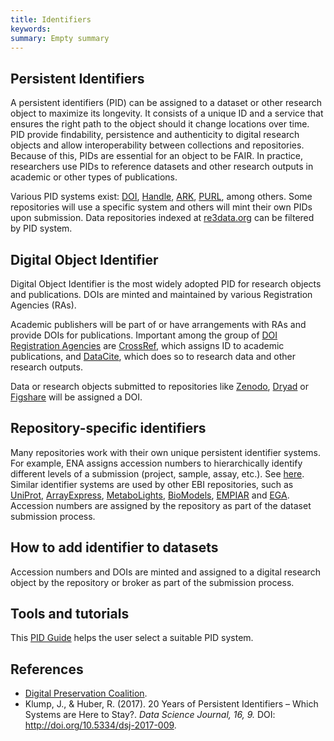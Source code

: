 ```yaml
---
title: Identifiers
keywords:
summary: Empty summary
---
```


## Persistent Identifiers
A persistent identifiers (PID) can be assigned to a dataset or other research object to maximize its longevity. It consists of a unique ID and a service that ensures the right path to the object should it change locations over time. PID provide findability, persistence and authenticity to digital research objects and allow interoperability between collections and repositories. Because of this, PIDs are essential for an object to be FAIR. In practice, researchers use PIDs to reference datasets and other research outputs in academic or other types of publications.

Various PID systems exist: [DOI](https://www.doi.org/), [Handle](http://www.handle.net/), [ARK](https://escholarship.org/uc/item/9p9863nc#main), [PURL](https://archive.org/services/purl/), among others. Some repositories will use a specific system and others will mint their own PIDs upon submission. Data repositories indexed at [re3data.org](https://www.re3data.org/) can be filtered by PID system.

## Digital Object Identifier
Digital Object Identifier is the most widely adopted PID for research objects and publications. DOIs are minted and maintained by various Registration Agencies (RAs).

Academic publishers will be part of or have arrangements with RAs and provide DOIs for publications. Important among the group of [DOI Registration Agencies](https://www.doi.org/registration_agencies.html) are [CrossRef](https://www.crossref.org/), which assigns ID to academic publications, and [DataCite](https://datacite.org/), which does so to research data and other research outputs.

Data or research objects submitted to repositories like [Zenodo](https://zenodo.org/), [Dryad](https://datadryad.org/stash) or [Figshare](https://figshare.com/) will be assigned a DOI.

## Repository-specific identifiers
Many repositories work with their own unique persistent identifier systems. For example, ENA assigns accession numbers to hierarchically identify different levels of a submission (project, sample, assay, etc.). See [here](https://ena-docs.readthedocs.io/en/latest/submit/general-guide/accessions.html). Similar identifier systems are used by other EBI repositories, such as [UniProt](https://www.uniprot.org/help/accession_numbers), [ArrayExpress](https://www.ebi.ac.uk/arrayexpress/help/accession_codes.html), [MetaboLights](https://www.ebi.ac.uk/training/online/glossary/accession), [BioModels](https://www.ebi.ac.uk/biomodels/faq), [EMPIAR](https://www.ebi.ac.uk/pdbe/emdb/empiar/about) and [EGA](https://ega-archive.org/submission/FAQ). Accession numbers are assigned by the repository as part of the dataset submission process.

## How to add identifier to datasets
Accession numbers and DOIs are minted and assigned to a digital research object by the repository or broker as part of the submission process.

## Tools and tutorials
This [PID Guide](https://www.pidwijzer.nl/en/pid_results/new) helps the user select a suitable PID system.

## References
* [Digital Preservation Coalition](https://www.dpconline.org/).
* Klump, J., & Huber, R. (2017). 20 Years of Persistent Identifiers – Which Systems are Here to Stay?. *Data Science Journal, 16, 9.* DOI: http://doi.org/10.5334/dsj-2017-009.
